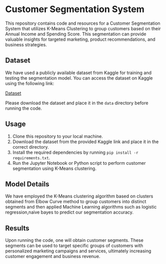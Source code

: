 # Customer Segmentation System

This repository contains code and resources for a Customer Segmentation System that utilizes K-Means Clustering to group customers based on their Annual Income and Spending Score. This segmentation can provide valuable insights for targeted marketing, product recommendations, and business strategies.

## Dataset

We have used a publicly available dataset from Kaggle for training and testing the segmentation model. You can access the dataset on Kaggle using the following link:

[Dataset](https://www.kaggle.com/datasets/vjchoudhary7/customer-segmentation-tutorial-in-python)

Please download the dataset and place it in the `data` directory before running the code.

## Usage

1. Clone this repository to your local machine.
2. Download the dataset from the provided Kaggle link and place it in the correct directory.
3. Install the required dependencies by running `pip install -r requirements.txt`.
4. Run the Jupyter Notebook or Python script to perform customer segmentation using K-Means clustering.

## Model Details

We have employed the K-Means clustering algorithm based on clusters obtained from Elbow Curve method to group customers into distinct segments and then applied Machine Learning algorithms such as logistic regression,naive bayes to predict our segmentation accuracy. 

## Results

Upon running the code, one will obtain customer segments. These segments can be used to target specific groups of customers with personalized marketing campaigns and services, ultimately increasing customer engagement and business revenue.
